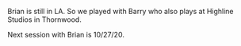 
Brian is still in LA. So we played with Barry who also plays at Highline Studios in Thornwood.

Next session with Brian is 10/27/20.




